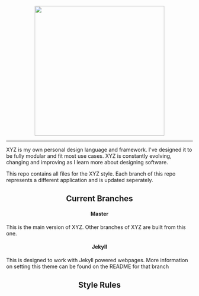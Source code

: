 <p align="center">
<img src="https://raw.githubusercontent.com/viri-space/brand/master/XYZ/logo.png" width="350">
</p>

***

XYZ is my own personal design language and framework. I've designed it to be fully modular and fit most use cases. XYZ is constantly evolving, changing and improving as I learn more about designing software.

This repo contains all files for the XYZ style. Each branch of this repo represents a different application and is updated seperately.

<h2 align="center">Current Branches</h2>

<h4 align="center">Master</h4>

This is the main version of XYZ. Other branches of XYZ are built from this one.

<h4 align="center" href="tree/jekyll">Jekyll</h4>

This is designed to work with Jekyll powered webpages. More information on setting this theme can be found on the README for that branch

<h2 align="center">Style Rules</h2>
